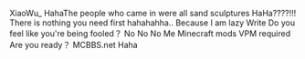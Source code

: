 XiaoWu_
HahaThe people who came in were all sand sculptures 
HaHa????!!!
There is nothing you need first
hahahahha..
Because I am lazy Write 
Do you feel like you're being fooled？
No No No
Me Minecraft mods
VPM required
Are you ready？
MCBBS.net
Haha
